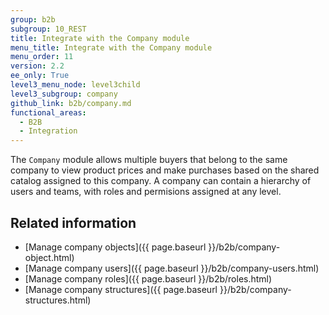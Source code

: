 ```yaml
---
group: b2b
subgroup: 10_REST
title: Integrate with the Company module
menu_title: Integrate with the Company module
menu_order: 11
version: 2.2
ee_only: True
level3_menu_node: level3child
level3_subgroup: company
github_link: b2b/company.md
functional_areas:
  - B2B
  - Integration
---
```


The `Company` module allows multiple buyers that belong to the same company to view product prices and make purchases based on the shared catalog assigned to this company. A company can contain a hierarchy of users and teams, with roles and permisions assigned at any level.

## Related information

* [Manage company objects]({{ page.baseurl }}/b2b/company-object.html)
* [Manage company users]({{ page.baseurl }}/b2b/company-users.html)
* [Manage company roles]({{ page.baseurl }}/b2b/roles.html)
* [Manage company structures]({{ page.baseurl }}/b2b/company-structures.html)
